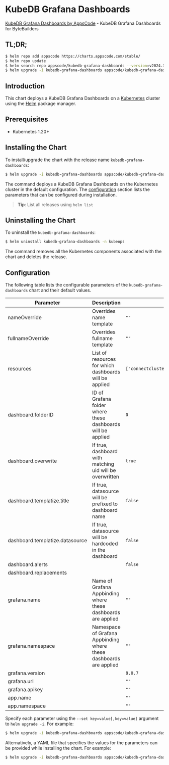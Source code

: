 # KubeDB Grafana Dashboards

[KubeDB Grafana Dashboards by AppsCode](https://github.com/kubedb/installer) - KubeDB Grafana Dashboards for ByteBuilders

## TL;DR;

```bash
$ helm repo add appscode https://charts.appscode.com/stable/
$ helm repo update
$ helm search repo appscode/kubedb-grafana-dashboards --version=v2024.3.16
$ helm upgrade -i kubedb-grafana-dashboards appscode/kubedb-grafana-dashboards -n kubeops --create-namespace --version=v2024.3.16
```

## Introduction

This chart deploys a KubeDB Grafana Dashboards on a [Kubernetes](http://kubernetes.io) cluster using the [Helm](https://helm.sh) package manager.

## Prerequisites

- Kubernetes 1.20+

## Installing the Chart

To install/upgrade the chart with the release name `kubedb-grafana-dashboards`:

```bash
$ helm upgrade -i kubedb-grafana-dashboards appscode/kubedb-grafana-dashboards -n kubeops --create-namespace --version=v2024.3.16
```

The command deploys a KubeDB Grafana Dashboards on the Kubernetes cluster in the default configuration. The [configuration](#configuration) section lists the parameters that can be configured during installation.

> **Tip**: List all releases using `helm list`

## Uninstalling the Chart

To uninstall the `kubedb-grafana-dashboards`:

```bash
$ helm uninstall kubedb-grafana-dashboards -n kubeops
```

The command removes all the Kubernetes components associated with the chart and deletes the release.

## Configuration

The following table lists the configurable parameters of the `kubedb-grafana-dashboards` chart and their default values.

|            Parameter            |                            Description                             |                                                                              Default                                                                               |
|---------------------------------|--------------------------------------------------------------------|--------------------------------------------------------------------------------------------------------------------------------------------------------------------|
| nameOverride                    | Overrides name template                                            | <code>""</code>                                                                                                                                                    |
| fullnameOverride                | Overrides fullname template                                        | <code>""</code>                                                                                                                                                    |
| resources                       | List of resources for which dashboards will be applied             | <code>["connectcluster","elasticsearch","kafka","mariadb","mongodb","mysql","perconaxtradb","postgres","proxysql","redis","zookeeper","singlestore","solr"]</code> |
| dashboard.folderID              | ID of Grafana folder where these dashboards will be applied        | <code>0</code>                                                                                                                                                     |
| dashboard.overwrite             | If true, dashboard with matching uid will be overwritten           | <code>true</code>                                                                                                                                                  |
| dashboard.templatize.title      | If true, datasource will be prefixed to dashboard name             | <code>false</code>                                                                                                                                                 |
| dashboard.templatize.datasource | If true, datasource will be hardcoded in the dashboard             | <code>false</code>                                                                                                                                                 |
| dashboard.alerts                |                                                                    | <code>false</code>                                                                                                                                                 |
| dashboard.replacements          |                                                                    | <code></code>                                                                                                                                                      |
| grafana.name                    | Name of Grafana Appbinding where these dashboards are applied      | <code>""</code>                                                                                                                                                    |
| grafana.namespace               | Namespace of Grafana Appbinding where these dashboards are applied | <code>""</code>                                                                                                                                                    |
| grafana.version                 |                                                                    | <code>8.0.7</code>                                                                                                                                                 |
| grafana.url                     |                                                                    | <code>""</code>                                                                                                                                                    |
| grafana.apikey                  |                                                                    | <code>""</code>                                                                                                                                                    |
| app.name                        |                                                                    | <code>""</code>                                                                                                                                                    |
| app.namespace                   |                                                                    | <code>""</code>                                                                                                                                                    |


Specify each parameter using the `--set key=value[,key=value]` argument to `helm upgrade -i`. For example:

```bash
$ helm upgrade -i kubedb-grafana-dashboards appscode/kubedb-grafana-dashboards -n kubeops --create-namespace --version=v2024.3.16 --set resources=["connectcluster","elasticsearch","kafka","mariadb","mongodb","mysql","perconaxtradb","postgres","proxysql","redis","zookeeper","singlestore","solr"]
```

Alternatively, a YAML file that specifies the values for the parameters can be provided while
installing the chart. For example:

```bash
$ helm upgrade -i kubedb-grafana-dashboards appscode/kubedb-grafana-dashboards -n kubeops --create-namespace --version=v2024.3.16 --values values.yaml
```
